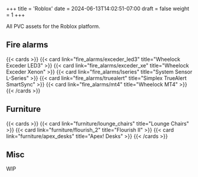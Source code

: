 +++
title = 'Roblox'
date = 2024-06-13T14:02:51-07:00
draft = false
weight = 1
+++

All PVC assets for the Roblox platform.

## Fire alarms

{{< cards >}}
    {{< card link="fire_alarms/exceder_led3" title="Wheelock Exceder LED3" >}}
    {{< card link="fire_alarms/exceder_xe" title="Wheelock Exceder Xenon" >}}
    {{< card link="fire_alarms/lseries" title="System Sensor L-Series" >}}
    {{< card link="fire_alarms/truealert" title="Simplex TrueAlert SmartSync" >}}
    {{< card link="fire_alarms/mt4" title="Wheelock MT4" >}}
{{< /cards >}}

## Furniture

{{< cards >}}
    {{< card link="furniture/lounge_chairs" title="Lounge Chairs" >}}
    {{< card link="furniture/flourish_2" title="Flourish II" >}}
    {{< card link="furniture/apex_desks" title="Apex! Desks" >}}
{{< /cards >}}

## Misc

WIP